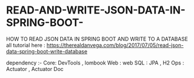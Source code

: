 # READ-AND-WRITE-JSON-DATA-IN-SPRING-BOOT-
HOW TO READ JSON DATA IN SPRING BOOT AND WRITE TO A DATABASE
all tutorial here : https://therealdanvega.com/blog/2017/07/05/read-json-data-spring-boot-write-database

dependency :- Core: DevTools , lombook 
              Web : web
              SQL : JPA , H2
              Ops : Actuator , Actuator Doc
